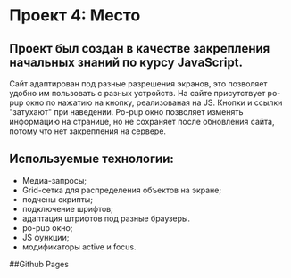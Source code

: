 # Проект 4: Место

## Проект был создан в качестве закрепления начальных знаний по курсу JavaScript. 
Сайт адаптирован под разные разрешения экранов, это позволяет удобно им пользовать с разных устройств.
На сайте присутствует po-pup окно по нажатию на кнопку, реализованая на JS.
Кнопки и ссылки "затухают" при наведении.
Po-pup окно позволяет изменять информацию на странице, но не сохраняет после обновления сайта, потому что нет закрепления на сервере.
 
## Используемые технологии:
- Медиа-запросы;
- Grid-сетка для распределения объектов на экране;
- подчены скрипты;
- подключение шрифтов;
- адаптация штрифтов под разные браузеры.
- po-pup окно;
- JS функции;
- модификаторы active и focus.

##Github Pages

